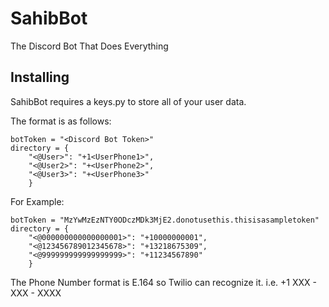 # SahibBot
The Discord Bot That Does Everything

## Installing

SahibBot requires a keys.py to store all of your user data.

The format is as follows:

```
botToken = "<Discord Bot Token>"
directory = {
    "<@User>": "+1<UserPhone1>", 
    "<@User2>": "+<UserPhone2>", 
    "<@User3>": "+<UserPhone3>"
    }
```

For Example:

```
botToken = "MzYwMzEzNTY0ODczMDk3MjE2.donotusethis.thisisasampletoken"
directory = {
    "<@000000000000000001>": "+10000000001", 
    "<@123456789012345678>": "+13218675309", 
    "<@999999999999999999>": "+11234567890"
    }
```

The Phone Number format is E.164 so Twilio can recognize it. i.e. +1 XXX - XXX - XXXX
